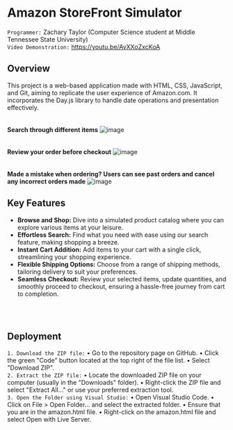 # Amazon StoreFront Simulator

`Programmer:` Zachary Taylor (Computer Science student at Middle Tennessee State University) <br>
`Video Demonstration:` https://youtu.be/AvXXoZxcKoA

## Overview

This project is a web-based application made with HTML, CSS, JavaScript, and Git, aiming to replicate the user experience of Amazon.com. It incorporates the Day.js library to handle date operations and presentation effectively.
<br>
<br>
<br>
**Search through different items**
![image](https://github.com/ZachTaylor2002/Amazon-Storefront-Simulator/assets/124469454/d6b28bac-8377-40f2-b95c-057f24449d6a)
<br>
<br>
<br>
**Review your order before checkout**
![image](https://github.com/ZachTaylor2002/Amazon-Storefront-Simulator/assets/124469454/03dce45e-b9ca-43a3-8447-b877836766f2)
<br>
<br>
<br>
**Made a mistake when ordering? Users can see past orders and cancel any incorrect orders made** 
![image](https://github.com/ZachTaylor2002/Amazon-Storefront-Simulator/assets/124469454/8ca9fa8b-5309-4c5e-b260-8f7e6bf4dced)



## Key Features

- **Browse and Shop:** Dive into a simulated product catalog where you can explore various items at your leisure.
- **Effortless Search:** Find what you need with ease using our search feature, making shopping a breeze.
- **Instant Cart Addition:** Add items to your cart with a single click, streamlining your shopping experience.
- **Flexible Shipping Options:** Choose from a range of shipping methods, tailoring delivery to suit your preferences.
- **Seamless Checkout:** Review your selected items, update quantities, and smoothly proceed to checkout, ensuring a hassle-free journey from cart to completion.
<br>
<br>

## Deployment
`1. Download the ZIP file:`
• Go to the repository page on GitHub.
• Click the green "Code" button located at the top right of the file list.
• Select "Download ZIP".
<br>
`2. Extract the ZIP file:`
• Locate the downloaded ZIP file on your computer (usually in the "Downloads" folder).
• Right-click the ZIP file and select "Extract All..." or use your preferred extraction tool.
<br>
`3. Open the Folder using Visual Studio:`
• Open Visual Studio Code.
• Click on File > Open Folder... and select the extracted folder.
• Ensure that you are in the amazon.html file.
• Right-click on the amazon.html file and select Open with Live Server.


